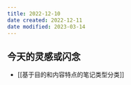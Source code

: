 ```yaml
---
title: 2022-12-10
date created: 2022-12-11
date modified: 2023-03-14
---
```


## 今天的灵感或闪念

- [[基于目的和内容特点的笔记类型分类]]
